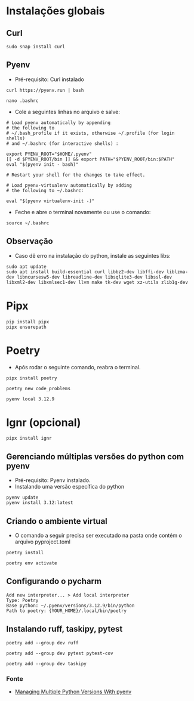 # Instalações globais

## Curl

```commandline
sudo snap install curl
```

## Pyenv
* Pré-requisito: Curl instalado

```commandline
curl https://pyenv.run | bash
```

```commandline
nano .bashrc
```


* Cole a seguintes linhas no arquivo e salve:

```
# Load pyenv automatically by appending
# the following to 
# ~/.bash_profile if it exists, otherwise ~/.profile (for login shells)
# and ~/.bashrc (for interactive shells) :

export PYENV_ROOT="$HOME/.pyenv"
[[ -d $PYENV_ROOT/bin ]] && export PATH="$PYENV_ROOT/bin:$PATH"
eval "$(pyenv init - bash)"

# Restart your shell for the changes to take effect.

# Load pyenv-virtualenv automatically by adding
# the following to ~/.bashrc:

eval "$(pyenv virtualenv-init -)"
```
* Feche e abre o terminal novamente ou use o comando:
```commandline
source ~/.bashrc
```

## Observação

* Caso dê erro na instalação do python, instale as seguintes libs:

```commandline
sudo apt update
sudo apt install build-essential curl libbz2-dev libffi-dev liblzma-dev libncursesw5-dev libreadline-dev libsqlite3-dev libssl-dev libxml2-dev libxmlsec1-dev llvm make tk-dev wget xz-utils zlib1g-dev
```
# Pipx

```commandline
pip install pipx
pipx ensurepath
```

# Poetry

* Após rodar o seguinte comando, reabra o terminal.
```commandline
pipx install poetry
```
```commandline
poetry new code_problems
```
```commandline
pyenv local 3.12.9
```


# Ignr (opcional)

```commandline
pipx install ignr
```

## Gerenciando múltiplas versões do python com pyenv

* Pré-requisito: Pyenv instalado.
* Instalando uma versão específica do python
```commandline
pyenv update
pyenv install 3.12:latest
```

## Criando o ambiente virtual

* O comando a seguir precisa ser executado na pasta onde contém o arquivo pyproject.toml

```commandline
poetry install
```
```commandline
poetry env activate
```

## Configurando o pycharm

```
Add new interpreter... > Add local interpreter
Type: Poetry
Base python: ~/.pyenv/versions/3.12.9/bin/python
Path to poetry: {YOUR_HOME}/.local/bin/poetry
```

## Instalando ruff, taskipy, pytest
```commandline
poetry add --group dev ruff
```
```commandline
poetry add --group dev pytest pytest-cov
```
```commandline
poetry add --group dev taskipy
```

### Fonte

* [Managing Multiple Python Versions With pyenv](https://realpython.com/intro-to-pyenv/)